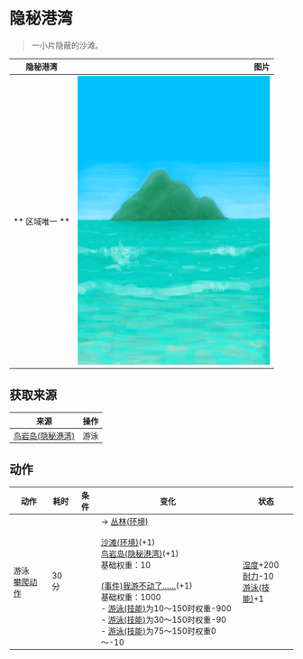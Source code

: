 # 隐秘港湾  
> 一小片隐蔽的沙滩。  
  
  隐秘港湾  |   图片   
 ----  |  ----:   
 ** 区域唯一 **  |  ![](Sprite/BigIsland.png)   
  
## 获取来源  
来源  |  操作  
----  |  ----  
[鸟岩岛(隐秘港湾)](Path_CoveToBirdRock.md)  |  游泳  
## 动作  
动作  |  耗时  |  条件  |  变化  |  状态  
----  |  ----  |  ----  |  ----  |  ----  
游泳<br>[攀爬动作](ClimbAction.md)  |  30分  |    |  → [丛林(环境)](Env_Jungle.md)<br><br>[沙滩(环境)](Env_Cove.md)(+1)<br>[鸟岩岛(隐秘港湾)](Path_CoveToBirdRock.md)(+1)<br>基础权重：10<br><br>[(事件)我游不动了……](Event_SwimFail.md)(+1)<br>基础权重：1000<br>- [游泳(技能)](Skill_Swimming.md)为10～150时权重-900<br>- [游泳(技能)](Skill_Swimming.md)为30～150时权重-90<br>- [游泳(技能)](Skill_Swimming.md)为75～150时权重0～-10<br>  |  [湿度](Wetness.md)+200<br>[耐力](Stamina.md)-10<br>[游泳(技能)](Skill_Swimming.md)+1  
